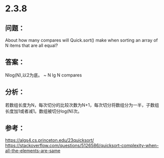 
# 2.3.8

## 问题：
About how many compares will Quick.sort() make when sorting an array of N items that are all equal?

## 答案：
Nlog(N),以2为底。
~ N lg N compares

## 分析：
若数组长度为N，每次切分的比较次数为N+1，每次切分将数组分为一半，子数组长度加1或者减1。数组被切分log(N)次。


## 参考：
https://algs4.cs.princeton.edu/23quicksort/
https://stackoverflow.com/questions/5126586/quicksort-complexity-when-all-the-elements-are-same

